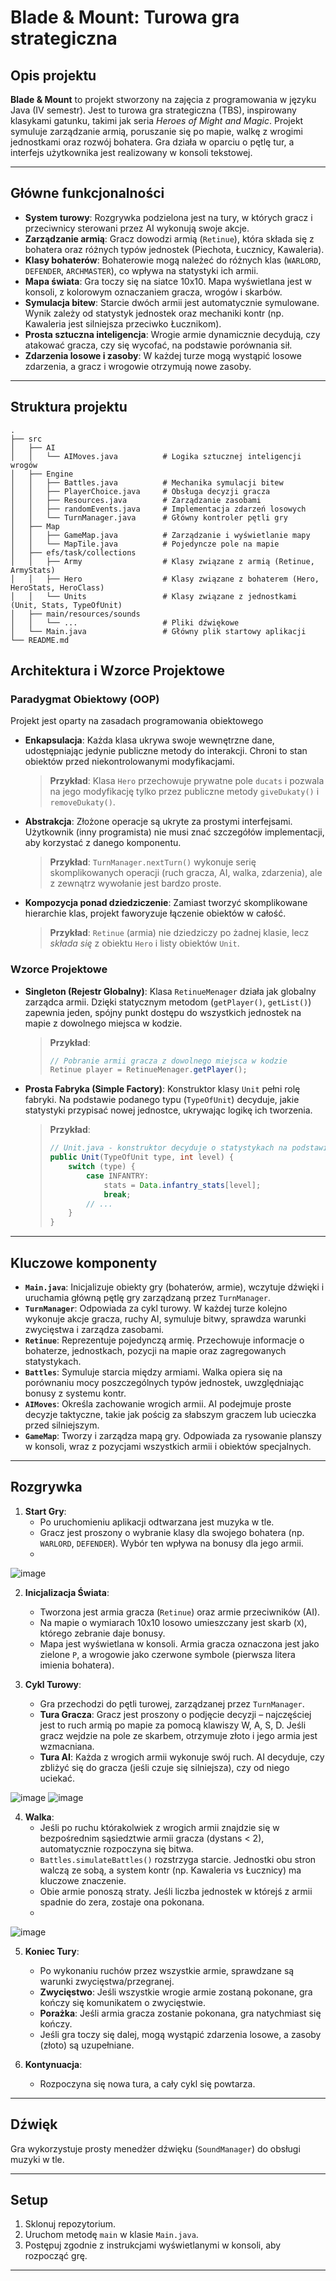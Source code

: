 # Blade & Mount: Turowa gra strategiczna

##  Opis projektu

**Blade & Mount** to projekt stworzony na zajęcia z programowania w języku Java (IV semestr). Jest to turowa gra strategiczna (TBS), inspirowany klasykami gatunku, takimi jak seria *Heroes of Might and Magic*. Projekt symuluje zarządzanie armią, poruszanie się po mapie, walkę z wrogimi jednostkami oraz rozwój bohatera. Gra działa w oparciu o pętlę tur, a interfejs użytkownika jest realizowany w konsoli tekstowej.

---

##  Główne funkcjonalności

- **System turowy**: Rozgrywka podzielona jest na tury, w których gracz i przeciwnicy sterowani przez AI wykonują swoje akcje.
- **Zarządzanie armią**: Gracz dowodzi armią (`Retinue`), która składa się z bohatera oraz różnych typów jednostek (Piechota, Łucznicy, Kawaleria).
- **Klasy bohaterów**: Bohaterowie mogą należeć do różnych klas (`WARLORD`, `DEFENDER`, `ARCHMASTER`), co wpływa na statystyki ich armii.
- **Mapa świata**: Gra toczy się na siatce 10x10. Mapa wyświetlana jest w konsoli, z kolorowym oznaczaniem gracza, wrogów i skarbów.
- **Symulacja bitew**: Starcie dwóch armii jest automatycznie symulowane. Wynik zależy od statystyk jednostek oraz mechaniki kontr (np. Kawaleria jest silniejsza przeciwko Łucznikom).
- **Prosta sztuczna inteligencja**: Wrogie armie dynamicznie decydują, czy atakować gracza, czy się wycofać, na podstawie porównania sił.
- **Zdarzenia losowe i zasoby**: W każdej turze mogą wystąpić losowe zdarzenia, a gracz i wrogowie otrzymują nowe zasoby.

---

##  Struktura projektu

```
.
├── src
│   ├── AI
│   │   └── AIMoves.java          # Logika sztucznej inteligencji wrogów
│   ├── Engine
│   │   ├── Battles.java          # Mechanika symulacji bitew
│   │   ├── PlayerChoice.java     # Obsługa decyzji gracza
│   │   ├── Resources.java        # Zarządzanie zasobami
│   │   ├── randomEvents.java     # Implementacja zdarzeń losowych
│   │   └── TurnManager.java      # Główny kontroler pętli gry
│   ├── Map
│   │   ├── GameMap.java          # Zarządzanie i wyświetlanie mapy
│   │   └── MapTile.java          # Pojedyncze pole na mapie
│   ├── efs/task/collections
│   │   ├── Army                  # Klasy związane z armią (Retinue, ArmyStats)
│   │   ├── Hero                  # Klasy związane z bohaterem (Hero, HeroStats, HeroClass)
│   │   └── Units                 # Klasy związane z jednostkami (Unit, Stats, TypeOfUnit)
│   ├── main/resources/sounds
│   │   └── ...                   # Pliki dźwiękowe
│   └── Main.java                 # Główny plik startowy aplikacji
└── README.md
```


## Architektura i Wzorce Projektowe

### Paradygmat Obiektowy (OOP)

Projekt jest  oparty na zasadach programowania obiektowego

-   **Enkapsulacja**: Każda klasa ukrywa swoje wewnętrzne dane, udostępniając jedynie publiczne metody do interakcji. Chroni to stan obiektów przed niekontrolowanymi modyfikacjami.
    > **Przykład**: Klasa `Hero` przechowuje prywatne pole `ducats` i pozwala na jego modyfikację tylko przez publiczne metody `giveDukaty()` i `removeDukaty()`.

-   **Abstrakcja**: Złożone operacje są ukryte za prostymi interfejsami. Użytkownik (inny programista) nie musi znać szczegółów implementacji, aby korzystać z danego komponentu.
    > **Przykład**: `TurnManager.nextTurn()` wykonuje serię skomplikowanych operacji (ruch gracza, AI, walka, zdarzenia), ale z zewnątrz wywołanie jest bardzo proste.

-   **Kompozycja ponad dziedziczenie**: Zamiast tworzyć skomplikowane hierarchie klas, projekt faworyzuje łączenie obiektów w całość. 
    > **Przykład**: `Retinue` (armia) nie dziedziczy po żadnej klasie, lecz *składa się* z obiektu `Hero` i listy obiektów `Unit`.

###  Wzorce Projektowe

-   **Singleton (Rejestr Globalny)**: Klasa `RetinueMenager` działa jak globalny zarządca armii. Dzięki statycznym metodom (`getPlayer()`, `getList()`) zapewnia jeden, spójny punkt dostępu do wszystkich jednostek na mapie z dowolnego miejsca w kodzie.
    > **Przykład**:
    > ```java
    > // Pobranie armii gracza z dowolnego miejsca w kodzie
    > Retinue player = RetinueMenager.getPlayer();
    > ```

-   **Prosta Fabryka (Simple Factory)**: Konstruktor klasy `Unit` pełni rolę fabryki. Na podstawie podanego typu (`TypeOfUnit`) decyduje, jakie statystyki przypisać nowej jednostce, ukrywając logikę ich tworzenia.
    > **Przykład**:
    > ```java
    > // Unit.java - konstruktor decyduje o statystykach na podstawie typu
    > public Unit(TypeOfUnit type, int level) {
    >     switch (type) {
    >         case INFANTRY:
    >             stats = Data.infantry_stats[level];
    >             break;
    >         // ...
    >     }
    > }
    > ```

---

    
##  Kluczowe komponenty

-   **`Main.java`**: Inicjalizuje obiekty gry (bohaterów, armie), wczytuje dźwięki i uruchamia główną pętlę gry zarządzaną przez `TurnManager`.
-   **`TurnManager`**: Odpowiada za cykl turowy. W każdej turze kolejno wykonuje akcje gracza, ruchy AI, symuluje bitwy, sprawdza warunki zwycięstwa i zarządza zasobami.
-   **`Retinue`**: Reprezentuje pojedynczą armię. Przechowuje informacje o bohaterze, jednostkach, pozycji na mapie oraz zagregowanych statystykach.
-   **`Battles`**: Symuluje starcia między armiami. Walka opiera się na porównaniu mocy poszczególnych typów jednostek, uwzględniając bonusy z systemu kontr.
-   **`AIMoves`**: Określa zachowanie wrogich armii. AI podejmuje proste decyzje taktyczne, takie jak pościg za słabszym graczem lub ucieczka przed silniejszym.
-   **`GameMap`**: Tworzy i zarządza mapą gry. Odpowiada za rysowanie planszy w konsoli, wraz z pozycjami wszystkich armii i obiektów specjalnych.

    
---

## Rozgrywka
1.  **Start Gry**:
    -   Po uruchomieniu aplikacji odtwarzana jest muzyka w tle.
    -   Gracz jest proszony o wybranie klasy dla swojego bohatera (np. `WARLORD`, `DEFENDER`). Wybór ten wpływa na bonusy dla jego armii.
    -   
![image](https://github.com/user-attachments/assets/93e70cd5-8a97-477e-8097-39c25fbfd3b8)


2.  **Inicjalizacja Świata**:
    -   Tworzona jest armia gracza (`Retinue`) oraz armie przeciwników (AI).
    -   Na mapie o wymiarach 10x10 losowo umieszczany jest skarb (`X`), którego zebranie daje bonusy.
    -   Mapa jest wyświetlana w konsoli. Armia gracza oznaczona jest jako zielone `P`, a wrogowie jako czerwone symbole (pierwsza litera imienia bohatera).

3.  **Cykl Turowy**:
    -   Gra przechodzi do pętli turowej, zarządzanej przez `TurnManager`.
    -   **Tura Gracza**: Gracz jest proszony o podjęcie decyzji – najczęściej jest to ruch armią po mapie za pomocą klawiszy W, A, S, D. Jeśli gracz wejdzie na pole ze skarbem, otrzymuje złoto i jego armia jest wzmacniana.
    -   **Tura AI**: Każda z wrogich armii wykonuje swój ruch. AI decyduje, czy zbliżyć się do gracza (jeśli czuje się silniejsza), czy od niego uciekać.

![image](https://github.com/user-attachments/assets/758fef41-78db-4ad5-b11f-635122ad62c1)
![image](https://github.com/user-attachments/assets/0c04078a-ae8c-4b5a-ae4e-4910bb31418c)


4.  **Walka**:
    -   Jeśli po ruchu którakolwiek z wrogich armii znajdzie się w bezpośrednim sąsiedztwie armii gracza (dystans < 2), automatycznie rozpoczyna się bitwa.
    -   `Battles.simulateBattles()` rozstrzyga starcie. Jednostki obu stron walczą ze sobą, a system kontr (np. Kawaleria vs Łucznicy) ma kluczowe znaczenie.
    -   Obie armie ponoszą straty. Jeśli liczba jednostek w którejś z armii spadnie do zera, zostaje ona pokonana.
    -   
![image](https://github.com/user-attachments/assets/d9c4fb10-1ede-4d7b-9627-a52532be7c99)

5.  **Koniec Tury**:
    -   Po wykonaniu ruchów przez wszystkie armie, sprawdzane są warunki zwycięstwa/przegranej.
    -   **Zwycięstwo**: Jeśli wszystkie wrogie armie zostaną pokonane, gra kończy się komunikatem o zwycięstwie.
    -   **Porażka**: Jeśli armia gracza zostanie pokonana, gra natychmiast się kończy.
    -   Jeśli gra toczy się dalej, mogą wystąpić zdarzenia losowe, a zasoby (złoto) są uzupełniane.

6.  **Kontynuacja**:
    -   Rozpoczyna się nowa tura, a cały cykl się powtarza. 
---
##  Dźwięk

Gra wykorzystuje prosty menedżer dźwięku (`SoundManager`) do obsługi muzyki w tle.

---
##  Setup

1.  Sklonuj repozytorium.
2.  Uruchom metodę `main` w klasie `Main.java`.
3.  Postępuj zgodnie z instrukcjami wyświetlanymi w konsoli, aby rozpocząć grę.

---



